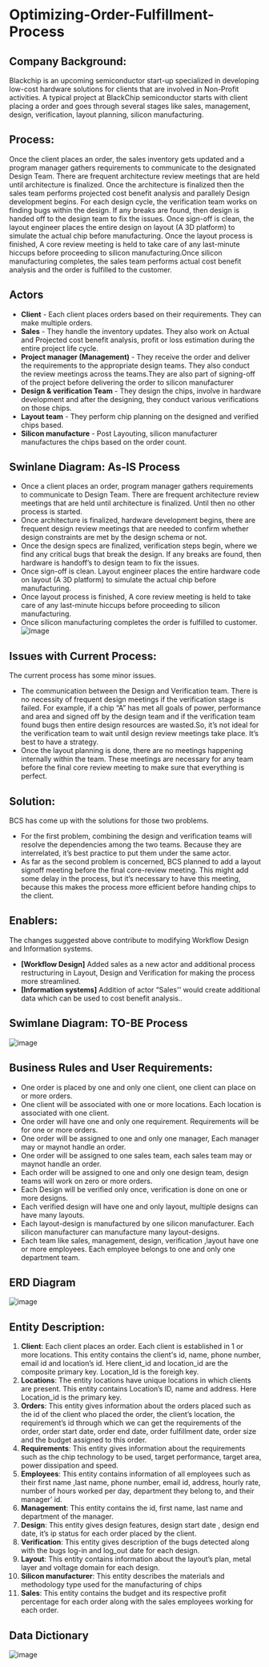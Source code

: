 # Optimizing-Order-Fulfillment-Process


## Company Background:

Blackchip is an upcoming semiconductor start-up specialized in developing low-cost hardware solutions for clients that are involved in Non-Profit activities. A typical project at BlackChip semiconductor starts with client placing a order and goes through several stages like
sales, management, design, verification, layout planning, silicon manufacturing.

## Process:

Once the client places an order, the sales inventory gets updated and  a program manager gathers requirements to communicate to the designated Design Team. There are frequent architecture review meetings that are held until architecture is finalized. Once the architecture is finalized then the sales team performs projected cost benefit analysis and parallely Design development begins. For each design cycle, the verification team works on finding bugs within the design. If any breaks are found, then design is handed off to the design team to fix the issues.  Once sign-off is clean, the layout engineer places the entire design on layout (A 3D platform) to simulate the actual chip before manufacturing. Once the layout process is finished, A core review meeting is held to take care of any last-minute hiccups before proceeding to silicon manufacturing.Once silicon manufacturing completes, the sales team performs actual cost benefit analysis and the order is fulfilled to the customer.

## Actors

* **Client** - Each client places orders based on their requirements. They can make multiple orders.
* **Sales** - They handle the inventory updates. They also work on Actual and  Projected cost benefit analysis, profit or loss estimation during the entire project life cycle.
* **Project manager (Management)** - They receive the order and deliver the requirements to the appropriate design teams. They also conduct the review meetings across the teams.They are also part of signing-off of the project before delivering the order to silicon manufacturer 
* **Design & verification Team** - They design the chips, involve in hardware development and after the designing, they conduct various verifications on those chips. 
* **Layout team** - They perform chip planning on the designed and verified chips based.
* **Silicon manufacture** - Post Layouting, silicon manufacturer manufactures the chips based on the order count.

## Swinlane Diagram: As-IS Process
* Once a client places an order, program manager gathers requirements to communicate to Design Team. There 
are frequent architecture review meetings that are held until architecture is finalized. Until then no other process 
is started.
* Once architecture is finalized, hardware development begins, there are frequent design review meetings that are 
needed to confirm whether design constraints are met by the design schema or not.
* Once the design specs are finalized, verification steps begin, where we find any critical bugs that break the design. If any breaks are found, then hardware is handoff’s to design team to fix the issues.
* Once sign-off is clean. Layout engineer places the entire hardware code on layout (A 3D platform) to simulate the 
actual chip before manufacturing.
* Once layout process is finished, A core review meeting is held to take care of any last-minute hiccups before 
proceeding to silicon manufacturing. 
* Once silicon manufacturing completes the order is fulfilled to customer.
  ![image](https://user-images.githubusercontent.com/48169929/226147327-b15ee7a3-539d-46cd-8fea-385b3357f964.png)


## Issues with Current Process:
The current process has some minor issues. 
* The communication between the Design and Verification team. There is no necessity of frequent design meetings if the verification stage is failed.  For example, if a chip “A” has met all goals of power, performance and area and signed off by the design team and if the verification team found bugs then entire design resources are wasted.So, it’s not ideal for the verification team to wait until design review meetings take place. It’s best to have a strategy. 
* Once the layout planning is done, there are no meetings happening internally within the team. These meetings are necessary for any team before the final core review meeting to make sure that everything is perfect.

## Solution:
BCS has come up with the solutions for those two problems.
* For the first problem, combining the design and verification teams will resolve the dependencies among the two teams. Because they are interrelated, it’s best practice to put them under the same actor.
* As far as the second problem is concerned, BCS planned to add a layout signoff meeting before the final core-review meeting. This might add some delay in the process, but it’s necessary to have this meeting, because this makes the process more efficient before handing chips to the client.

## Enablers:
The changes suggested above contribute to modifying Workflow Design and Information systems.

* **[Workflow Design]** Added sales as a new actor and additional process restructuring in Layout, Design and Verification for making the process more streamlined.
* **[Information systems]** Addition of actor “Sales'' would create additional data which can be used to cost benefit analysis..

## Swimlane Diagram: TO-BE Process
  ![image](https://user-images.githubusercontent.com/48169929/226147441-ecd65807-9bea-4d3b-8f78-55578427feb2.png)

## Business Rules and User Requirements:
* One order is placed by one and only one client, one client can place on or more orders.
* One client will be associated with one or more locations. Each location is associated with
one client.
* One order will have one and only one requirement. Requirements will be for one or more
orders.
* One order will be assigned to one and only one manager, Each manager may or maynot
handle an order.
* One order will be assigned to one sales team, each sales team may or maynot handle
an order.
* Each order will be assigned to one and only one design team, design teams will work on
zero or more orders.
* Each Design will be verified only once, verification is done on one or more designs.
* Each verified design will have one and only layout, multiple designs can have many
layouts.
* Each layout-design is manufactured by one silicon manufacturer. Each silicon
manufacturer can manufacture many layout-designs.
* Each team like sales, management, design, verification ,layout have one or more
employees. Each employee belongs to one and only one department team.
## ERD Diagram
  ![image](https://user-images.githubusercontent.com/48169929/226147509-53dd83b7-a5c2-48a2-9604-a40595403a24.png)
## Entity Description:
1. **Client**: Each client places an order. Each client is established in 1 or more locations.
This entity contains the client's id, name, phone number, email id and location’s id. Here
client_id and location_id are the composite primary key. Location_Id is the foreigh key.
2. **Locations**: The entity locations have unique locations in which clients are present. This
entity contains Location’s ID, name and address. Here Location_id is the primary key.
3. **Orders**: This entity gives information about the orders placed such as the id of the client
who placed the order, the client’s location, the requirement’s id through which we can get
the requirements of the order, order start date, order end date, order fulfillment date,
order size and the budget assigned to this order.
4. **Requirements**: This entity gives information about the requirements such as the chip
technology to be used, target performance, target area, power dissipation and speed.
5. **Employees**: This entity contains information of all employees such as their first name
,last name, phone number, email id, address, hourly rate, number of hours worked per
day, department they belong to, and their manager’ id.
6. **Management**: This entity contains the id, first name, last name and department of the
manager.
7. **Design**: This entity gives design features, design start date , design end date, it’s ip
status for each order placed by the client.
8. **Verification**: This entity gives description of the bugs detected along with the bugs log-in
and log_out date for each design.
9. **Layout**: This entity contains information about the layout’s plan, metal layer and voltage
domain for each design.
10. **Silicon manufacturer**: This entity describes the materials and methodology type used
for the manufacturing of chips
11. **Sales**: This entity contains the budget and its respective profit percentage for each order
along with the sales employees working for each order.
## Data Dictionary
![image](https://user-images.githubusercontent.com/48169929/226147810-2f7d41dc-9be5-43b1-9a72-7313e158012f.png)

